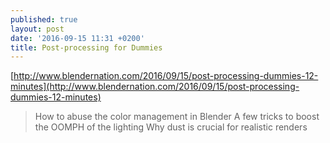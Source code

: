 ```yaml
---
published: true
layout: post
date: '2016-09-15 11:31 +0200'
title: Post-processing for Dummies
---
```

[http://www.blendernation.com/2016/09/15/post-processing-dummies-12-minutes](http://www.blendernation.com/2016/09/15/post-processing-dummies-12-minutes)

> How to abuse the color management in Blender
> A few tricks to boost the OOMPH of the lighting
> Why dust is crucial for realistic renders
